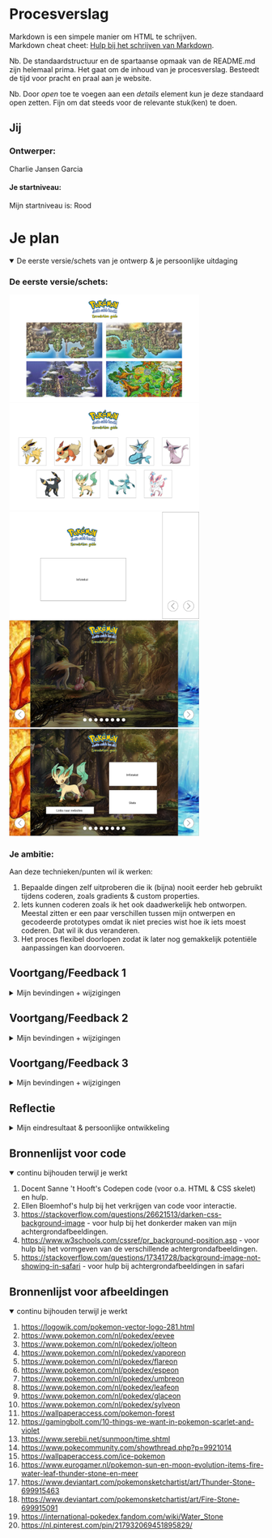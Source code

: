 # Procesverslag
Markdown is een simpele manier om HTML te schrijven.  
Markdown cheat cheet: [Hulp bij het schrijven van Markdown](https://github.com/adam-p/markdown-here/wiki/Markdown-Cheatsheet).

Nb. De standaardstructuur en de spartaanse opmaak van de README.md zijn helemaal prima. Het gaat om de inhoud van je procesverslag. Besteedt de tijd voor pracht en praal aan je website.

Nb. Door *open* toe te voegen aan een *details* element kun je deze standaard open zetten. Fijn om dat steeds voor de relevante stuk(ken) te doen.

## Jij

### Ontwerper:
Charlie Jansen Garcia

#### Je startniveau:
Mijn startniveau is: Rood

# Je plan

<details open>
  <summary>De eerste versie/schets van je ontwerp & je persoonlijke uitdaging</summary>

  ### De eerste versie/schets:
  <img src="readme-images/RegioIdee.png" width="375px" alt="eerste versie/schets">
  
  <img src="readme-images/CardIdee.png" width="375px" alt="eerste versie/schets">
  
  <img src="readme-images/Slide1.png" width="375px" alt="eerste versie/schets">
  
  <img src="readme-images/Slide2.png" width="375px" alt="eerste versie/schets">
  
  <img src="readme-images/Slide3.png" width="375px" alt="eerste versie/schets">


  ### Je ambitie: 
  Aan deze technieken/punten wil ik werken:
  1. Bepaalde dingen zelf uitproberen die ik (bijna) nooit eerder heb gebruikt tijdens coderen, zoals gradients & custom properties.
  2. Iets kunnen coderen zoals ik het ook daadwerkelijk heb ontworpen. Meestal zitten er een paar verschillen tussen mijn ontwerpen en gecodeerde prototypes omdat ik niet precies wist hoe ik iets moest coderen. Dat wil ik dus veranderen.
  3. Het proces flexibel doorlopen zodat ik later nog gemakkelijk potentiële aanpassingen kan doorvoeren.
 
</details>


## Voortgang/Feedback 1

<details>
  <summary>Mijn bevindingen + wijzigingen</summary>

  ### Bevinding 1:
  Het idee om de evoluties per regio in te delen heb ik laten vallen. De regio's geven daarnaast ook helemaal geen informatie voor nieuwkomers. Het hoofddoel is om de evolutiewijze toe te lichten bij iemand die helemaal niks van pokemon weet.

  #### oplossing:
  Ik heb het idee helemaal laten vallen, behalve de content van de regio's die ik misschien wel meeneem in mijn eindontwerp.
  
  <img src="readme-images/Feedback1-1.png" width="375px" alt="eerste versie/schets">



  ### Bevinding 2:
  De visuals bij het "Card idee" zijn (ondanks dat het een schets is) nog best mager. Daarnaast kan dit idee meegenomen worden in de slides.

  #### oplossing:
  Als ik verder ga met het "Card idee" kan ik gradients op de achtergronden zetten. Mocht ik dit idee laten vallen, dan kan ik in ieder geval het idee van de passende kleuren meenemen om het ontwerp visueel sterker te maken.
  
  <img src="readme-images/Feedback 1-2.png" width="375px" alt="eerste versie/schets">



  ### Bevinding 3:
  Het "slider" idee is beter toe te passen op de evoluties doordat hier meer gebruik wordt gemaakt van verschillende afbeeldingen. Door bij dit idee extra tekst te plaatsen ondersteunen de twee elementen elkaar.

  #### oplossing:
  Door de achtergrondafbeeldingen met de evoluties te maken te laten hebben worden het complete ontwerp logischer in elkaar gezet en dat maakt het makkelijker te volgen voor buitenstaanders.
  
  <img src="readme-images/Feedback 1-3.png" width="375px" alt="eerste versie/schets">
  
  
  
  ### Bevinding 4:
  Het "slider" idee is sterk, maar de afbeeldingen moeten ondersteunend zijn voor het doel van de website. In dit geval is het primaire doel om de evolutiemethoden duidelijk over te brengen.

  #### oplossing:
  De achtergrondafbeeldingen zullen ipv van passend bij de Pokémon aangepast worden om passend bij de evolutie te zijn.
  
  <img src="readme-images/Feedback 1-4.png" width="375px" alt="eerste versie/schets">
  
  
  
  ### Bevinding 5:
  De data van alle Pokémon moet handmatig worden ingevoerd in de HTML (of Javascript).

  #### oplossing:
  Er is een Pokémon API beschikbaar die als een database voor alle Pokémon werkt. Aan de ene kant is dit handig om te gebruiken omdat het me tijd zal besparen, maar aan de andere kant heb ik geen ervaring met het gebruiken van API's en zou het inzetten van zo'n database lastig voor mij zijn.
  
  <img src="readme-images/Feedback 1-5.png" width="375px" alt="eerste versie/schets">

</details>


## Voortgang/Feedback 2

<details>
  <summary>Mijn bevindingen + wijzigingen</summary>
  
  ### Bevinding 1:
  Tekst en rest van content invoeren.
  
  <img src="readme-images/Feedback 2-2.png" width="375px" alt="tweede versie/schets">

  #### oplossing:
  Simpel: alle paragrafen een styling meegeven en de informatie vanaf internet halen om in de HTML te zetten.



  ### Bevinding 2:
  Grid per pagina misschien wat breder maken zodat de afbeelding groter is.

  #### oplossing:
  Het grid kan iets groter gemaakt worden, maar ik werk met vierkante afbeeldingen. Als ik de afbeelding dus groter maakt zal het grid meegroeien en de tekst ernaast raar plaatsen waardoor er op elke regel maar 13 woorden staan. Ik los dit op door het grid iets groter te maken en de image een margin te geven, maar kan niet al te veel extra elementen aanpassen zonder mijn layout te verliezen.



  ### Bevinding 3:
  Hover en active state bij buttons, bv kleur veranderen.

  #### oplossing:
  Ik zou een hover state kunnen maken waarbij de kleuren van de button omwisselen. De achtergrond wordt donkerblauw en de pijl geel. Dit heeft veel contrast en verschilt duidelijk van de non-hover state.
  
  <img src="readme-images/Feedback 2-4.png" width="375px" alt="tweede versie/schets">
  
  
  
  ### Bevinding 4:
  Misschien iets op de achtergrond doen qua animatie.
  
  <img src="readme-images/Feedback 2-3.png" width="375px" alt="tweede versie/schets">

  #### oplossing:
  Het ligt eraan of ik nog tijd over heb. Met een animatie kan ik de interface wat spannender maken dan een simpele slideshow, maar dit zou wel extra tijd en moeite kosten. Vandaar dat dit meer een nice-to-have is dan een must-need.
  
  
  
  ### Bevinding 5:
  Achtergrondafbeeldingen wat lichter maken.

  #### oplossing:
  De achtergrondafbeeldingen kan ik makkelijk licht maken door de a bij linear-gradient: rgba() dichter bij 0 dan bij 1 te zetten.
  
  

</details>



## Voortgang/Feedback 3

<details>
  <summary>Mijn bevindingen + wijzigingen</summary>
  
  ### Bevinding 1:
  De teksten van evolutiewijze en informatie over de Pokémon zouden nog omgewsseld kunnen worden voor een logischere indeling van teksten.

  #### oplossing:
  De teksten omdraaien zou voor een algemene site wel logisch zijn, maar met deze interface wil ik nadruk leggen op de evoluties en de manieren om Eevee te evolueren. Dit is waarom ik de teksten op dezelfde plaatsen houd maar wel links onderaan plaats die verwijzen naar algemene websites.
  
  <img src="readme-images/Feedback 3-1.png" width="375px" alt="derde versie/schets">



  ### Bevinding 2:
  Het shortcutmenu werkt nu op hover, maar het zou beter zijn als je erop kan klikken om het open en dicht te klappen.
  
  <img src="readme-images/Feedback 3-2.png" width="375px" alt="derde versie/schets">

  #### oplossing:
  Ik kan een "onClick" event aan mijn Javascript toevoegen zodat de gebruiker op het menu kan klikken om het open te laten klappen.



  ### Bevinding 3:
  Er mist nog iets karakteristieks per evolutie, waardoor de grid vlakken nog redelijk saai zijn.

  #### oplossing:
  Aangezien het de laatste dag is op het moment dat ik dit typ, weet ik niet zeker in hoeverre ik de vlakken kan aanpassen. De ideeën om een glow om sommige Pokémon heen te zetten of een gradient als achtergrond neer te zetten vind ik nog wel leuk en haalbaar. Animaties daarentegen worden waarschijnlijk nog lastig om uit te werken.
  
  
  
  ### Bevinding 4:
  Het contrast van de H1 is nog niet goed genoeg bij sommige achtergrondafbeeldingen.

  #### oplossing:
  Hier moet ik nog een text-shadow onder zetten zodat het consistent leesbaar is, ook al vind ik zelf niet dat dit per se nodig is aangezien dezelfde tekst op de meeste pagina's wel te lezen is. Alsnog is het wel handig om nog toe te voegen.
  
  
  
  ### Bevinding 5:
  De focus states voor buttons en links ontbreekt nog.

  #### oplossing:
  Ik moet nog een :focus state toevoegen. Dit ga ik waarschijnlijk met een zichtbare border doen.
  

</details>


## Reflectie

<details>
  <summary>Mijn eindresultaat & persoonlijke ontwikkeling</summary>

  ### Je uitkomst - karakteristiek screenshot(s):
  
  <img src="readme-images/Eindresultaat0.png" width="375px" alt="laatsteontwerp">


  ### Dit ging goed/Heb ik geleerd: 
  
  Na een hoop te hebben uitgeprobeerd en een paar tutorials te hebben gekeken kwam ik maar niet verder met het fixen van de slider navigatie. Ik wist van tevoren dat het een lastige klus zou zijn omdat ik nog helemaal geen ervaring had met zulke code dus ik begon al vroeg in het proces met het maken van een html en css skelet. Dit werkte niet zoals ik hoopte, maar nadat ik om hulp had gevraagd werden mijn problemen al snel opgelost. Alles bleek simpeler in elkaar te zitten dan gedacht. Wat vooral hielp was de schets met ol en li'tjes. Dat zorgde voor een goed overzicht en maakte het makkelijker om te begrijpen en vertalen naar code.

  <img src="readme-images/Eindresultaat1.png" width="375px" alt="slidernavigatie">
  
  Ik ben uiteindelijk best blij met hoe de layout is gelukt. Ik heb nooit eerder met grids gewerkt (altijd flexbox) dus het was even wennen en dingen uitproberen zoals het uitrekken van bepaalde cellen met span.
  
  <img src="readme-images/Eindresultaat2.png" width="375px" alt="algemenevormgeving">
  
  Ook met het shortcut menu moest ik even puzzelen, maar door alles stap voor stap te doen is het me toch gelukt. Ik begon eerst met css styling op hover zodat ik wist dat de positionering en het uiterlijk van het menu perfect waren. Daar kon ik het bij laten, maar ik besloot toch om er een click event met javascript van te maken omdat dat logischer zou zijn om het hamburgermenu te openen en sluiten door middel van te klikken.
  
  <img src="readme-images/Eindresultaat3.png" width="375px" alt="shortcutmenu">


  ### Dit was lastig/Is niet gelukt:
  
  Doordat het werd benoemd en ik er wat kritischer naar ging kijken kwam ik erachter dat mijn layout wel goed in elkaar zit maar nog redelijk saai is. Helaas was dit op de laatste dag en heb ik er niet meer veel aan kunnen doen om alles visueel aantrekkelijker te maken met bijvoorbeeld gradients, animaties of meerdere afbeeldingen. Wel is het me nog gelukt om een glow toe te voegen die bij de Pokémon past of bij de wijze van evolutie hoort, maar zelf vind ik dat nog wel mager.

  <img src="readme-images/Eindresultaat4.png" width="375px" alt="saaievormgeving">
  
  Wat bij de layout hoort en de plaasting in de grid is goed gelukt. Toch is er soms wel erg veel witruimte. Dit komt omdat ik van de meeste content ben uitgegaan (bij leafeon) en mijn grid daarop het toegepast. Maar dat zorgt ervoor dat bij de minste content (bij flareon) zo veel ruimte is dat het eruit ziet alsof de grid juist niet is gelukt. 
  
  <img src="readme-images/Eindresultaat5.png" width="375px" alt="veelwitruimte">
  
  Het shortcutmenu werkt, maar is visueel nog niet heel sterk qua affordance en interactie. Ik had er graag een afbeelding aan toe willen voegen met een kruisje als het is opengeklapt en ik weet hoe ik dit zou moeten doen (image vervangen door een andere image te plaatsen bij click event van de button) maar helaas ben ik er niet meer toe gekomen.
  
  Daarnaast nog een last-minute probleem, natuurlijk... In Safari toont mijn website opeens geen achtergrondafbeeldingen meer. Dat terwijl het in eerste instantie wel zo was. Vanaf het begin deed alles het eigenlijk perfect op Safari. Ik heb geprobeerd om het nog op te lossenvoor de deadline, maar het is helaas niet gelukt zoals waarschijnlijk in de browser te zien is.
  
</details>


## Bronnenlijst voor code

<details open>
<summary>continu bijhouden terwijl je werkt</summary>

1. Docent Sanne 't Hooft's Codepen code (voor o.a. HTML & CSS skelet) en hulp.
2. Ellen Bloemhof's hulp bij het verkrijgen van code voor interactie.
3. https://stackoverflow.com/questions/26621513/darken-css-background-image - voor hulp bij het donkerder maken van mijn achtergrondafbeeldingen.
4. https://www.w3schools.com/cssref/pr_background-position.asp - voor hulp bij het vormgeven van de verschillende achtergrondafbeeldingen.
5. https://stackoverflow.com/questions/17341728/background-image-not-showing-in-safari - voor hulp bij achtergrondafbeeldingen in safari

## Bronnenlijst voor afbeeldingen

<details open>
<summary>continu bijhouden terwijl je werkt</summary>
    
1. https://logowik.com/pokemon-vector-logo-281.html
2. https://www.pokemon.com/nl/pokedex/eevee
3. https://www.pokemon.com/nl/pokedex/jolteon
4. https://www.pokemon.com/nl/pokedex/vaporeon
5. https://www.pokemon.com/nl/pokedex/flareon
6. https://www.pokemon.com/nl/pokedex/espeon
7. https://www.pokemon.com/nl/pokedex/umbreon
8. https://www.pokemon.com/nl/pokedex/leafeon
9. https://www.pokemon.com/nl/pokedex/glaceon
10. https://www.pokemon.com/nl/pokedex/sylveon
11. https://wallpaperaccess.com/pokemon-forest
12. https://gamingbolt.com/10-things-we-want-in-pokemon-scarlet-and-violet
13. https://www.serebii.net/sunmoon/time.shtml
14. https://www.pokecommunity.com/showthread.php?p=9921014
15. https://wallpaperaccess.com/ice-pokemon
16. https://www.eurogamer.nl/pokemon-sun-en-moon-evolution-items-fire-water-leaf-thunder-stone-en-meer
17. https://www.deviantart.com/pokemonsketchartist/art/Thunder-Stone-699915463
18. https://www.deviantart.com/pokemonsketchartist/art/Fire-Stone-699915091
19. https://international-pokedex.fandom.com/wiki/Water_Stone
20. https://nl.pinterest.com/pin/217932069451895829/


</details>